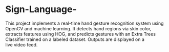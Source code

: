 # Sign-Language-
This project implements a real-time hand gesture recognition system using OpenCV and machine learning. It detects hand regions via skin color, extracts features using HOG, and predicts gestures with an Extra Trees Classifier trained on a labeled dataset. Outputs are displayed on a live video feed.

